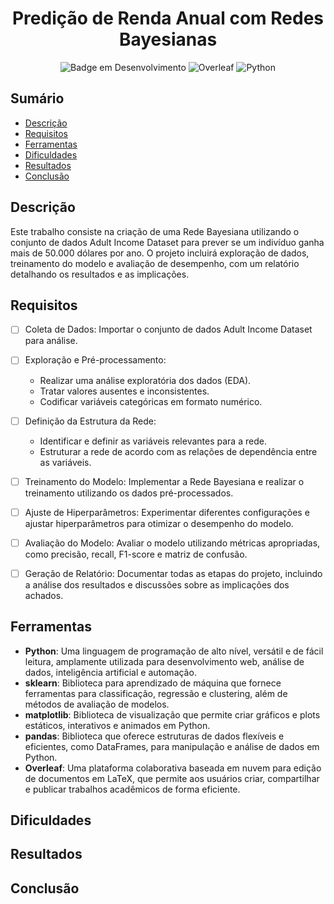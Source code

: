<h1 align="center"> Predição de Renda Anual com Redes Bayesianas </h1>

<div align="center">

![Badge em Desenvolvimento](http://img.shields.io/static/v1?label=STATUS&message=EM%20DESENVOLVIMENTO&color=GREEN&style=for-the-badge)
![Overleaf](https://img.shields.io/badge/Overleaf-47A141?style=for-the-badge&logo=Overleaf&logoColor=white)
![Python](https://img.shields.io/badge/Python-3776AB?style=for-the-badge&logo=python&logoColor=white)


</div>


## Sumário

* [Descrição](#descrição)
* [Requisitos](#requisitos)
* [Ferramentas](#ferramentas)
* [Dificuldades](#dificuldades)
* [Resultados](#resultados)
* [Conclusão](#conclusao)

## Descrição

Este trabalho consiste na criação de uma Rede Bayesiana utilizando o conjunto de dados Adult Income Dataset para prever se um indivíduo ganha mais de 50.000 dólares por ano. O projeto incluirá exploração de dados, treinamento do modelo e avaliação de desempenho, com um relatório detalhando os resultados e as implicações.

## Requisitos

- [ ] Coleta de Dados: Importar o conjunto de dados Adult Income Dataset para análise.
- [ ] Exploração e Pré-processamento: 
  - Realizar uma análise exploratória dos dados (EDA).
  - Tratar valores ausentes e inconsistentes.
  - Codificar variáveis categóricas em formato numérico.
- [ ] Definição da Estrutura da Rede: 
  - Identificar e definir as variáveis relevantes para a rede.
  - Estruturar a rede de acordo com as relações de dependência entre as variáveis.
- [ ] Treinamento do Modelo: Implementar a Rede Bayesiana e realizar o treinamento utilizando os dados pré-processados.
- [ ] Ajuste de Hiperparâmetros: Experimentar diferentes configurações e ajustar hiperparâmetros para otimizar o desempenho do modelo.
- [ ] Avaliação do Modelo: Avaliar o modelo utilizando métricas apropriadas, como precisão, recall, F1-score e matriz de confusão.
- [ ] Geração de Relatório: Documentar todas as etapas do projeto, incluindo a análise dos resultados e discussões sobre as implicações dos achados.


## Ferramentas

- **Python**: Uma linguagem de programação de alto nível, versátil e de fácil leitura, amplamente utilizada para desenvolvimento web, análise de dados, inteligência artificial e automação.
- **sklearn**: Biblioteca para aprendizado de máquina que fornece ferramentas para classificação, regressão e clustering, além de métodos de avaliação de modelos.  
- **matplotlib**: Biblioteca de visualização que permite criar gráficos e plots estáticos, interativos e animados em Python.  
- **pandas**: Biblioteca que oferece estruturas de dados flexíveis e eficientes, como DataFrames, para manipulação e análise de dados em Python.
- **Overleaf**: Uma plataforma colaborativa baseada em nuvem para edição de documentos em LaTeX, que permite aos usuários criar, compartilhar e publicar trabalhos acadêmicos de forma eficiente.


## Dificuldades

## Resultados

## Conclusão
